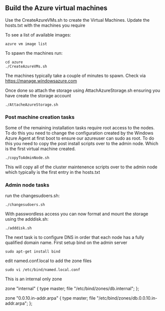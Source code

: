 ## Build the Azure virtual machines
Use the CreateAzureVMs.sh to create the Virtual Machines. Update the hosts.txt with the machines you require

To see a list of available images:

```
azure vm image list
```

To spawn the machines run:

```
cd azure
./CreateAzureVMs.sh
``` 

The machines typically take a couple of minutes to spawn. Check via https://manage.windowsazure.com

Once done so attach the storage using AttachAzureStorage.sh ensuring you have create the storage account

```
./AttacheAzureStorage.sh
``` 

### Post machine creation tasks
Some of the remaining installation tasks require root access to the nodes. To do this you need to change the configuration created by the Windows Azure Agent at first boot to ensure our azureuser can sudo as root. To do this you need to copy the post install scripts over to the admin node. Which is the first virtual machine created.

```
./copyToAdminNode.sh
``` 

This will copy all of the cluster maintenence scripts over to the admin node which typically is the first entry in the hosts.txt


### Admin node tasks
run the changesudoers.sh:

```
./changesudoers.sh
``` 

With passwordless access you can now format and mount the storage using the adddisk.sh:

```
./adddisk.sh
``` 

The next task is to configure DNS in order that each node has a fully qualified domain name. First setup bind on the admin server

```
sudo apt-get install bind
```

edit named.conf.local to add the zone files

```
sudo vi /etc/bind/named.local.conf
```

This is an internal only zone

zone "internal" {
        type master;
        file "/etc/bind/zones/db.internal";
};

zone "0.0.10.in-addr.arpa" {
        type master;
        file "/etc/bind/zones/db.0.0.10.in-addr.arpa";
};

